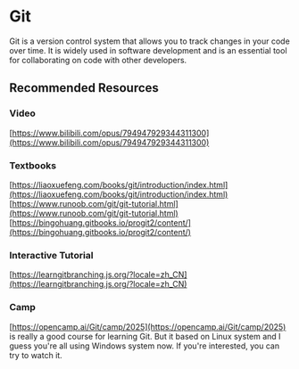 # Git

Git is a version control system that allows you to track changes in your code over time. It is widely used in software development and is an essential tool for collaborating on code with other developers.

## Recommended Resources

### Video

[https://www.bilibili.com/opus/794947929344311300](https://www.bilibili.com/opus/794947929344311300)

### Textbooks

[https://liaoxuefeng.com/books/git/introduction/index.html](https://liaoxuefeng.com/books/git/introduction/index.html)
[https://www.runoob.com/git/git-tutorial.html](https://www.runoob.com/git/git-tutorial.html)
[https://bingohuang.gitbooks.io/progit2/content/](https://bingohuang.gitbooks.io/progit2/content/)

### Interactive Tutorial

[https://learngitbranching.js.org/?locale=zh_CN](https://learngitbranching.js.org/?locale=zh_CN)

### Camp

[https://opencamp.ai/Git/camp/2025](https://opencamp.ai/Git/camp/2025) is really a good course for learning Git. But it based on Linux system and I guess you're all using Windows system now. If you're interested, you can try to watch it.
